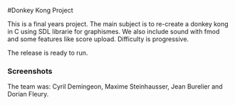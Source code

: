 #Donkey Kong Project

This is a final years project.
The main subject is to re-create a donkey kong in C using SDL librarie for graphismes.
We also include sound with fmod and some features like score upload.
Difficulty is progressive.

The release is ready to run.

### Screenshots


The team was: Cyril Demingeon, Maxime Steinhausser, Jean Burelier and Dorian Fleury.

